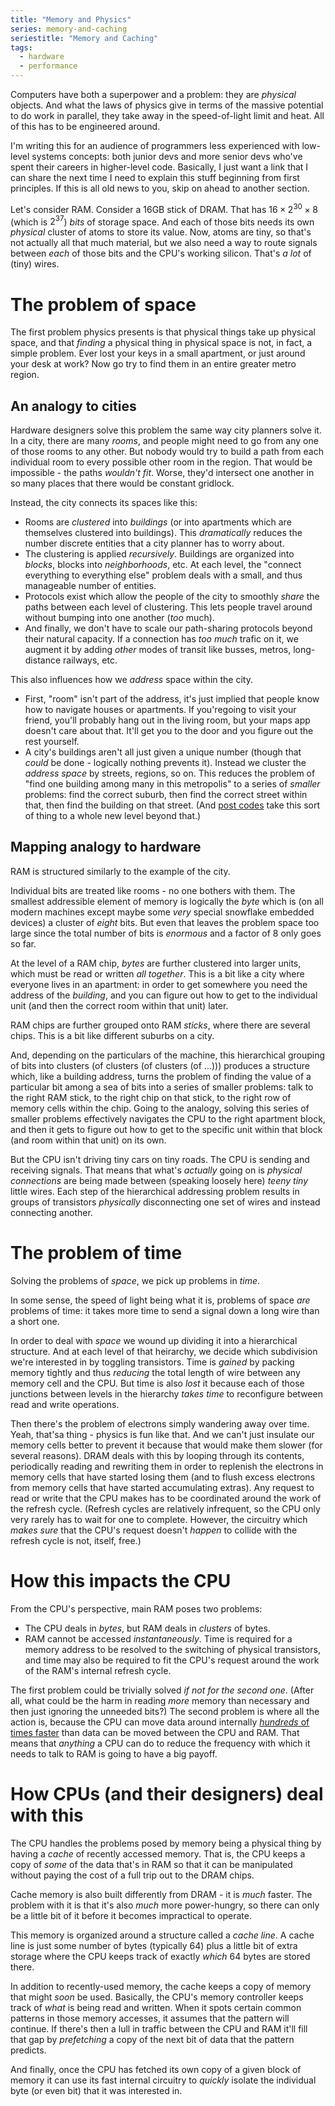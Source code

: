 ```yaml
---
title: "Memory and Physics"
series: memory-and-caching
seriestitle: "Memory and Caching"
tags:
  - hardware
  - performance
---
```


Computers have both a superpower and a problem: they are _physical_ objects. And what the laws of physics give in terms of the massive potential to do work in parallel, they take away in the speed-of-light limit and heat. All of this has to be engineered around.

I'm writing this for an audience of programmers less experienced with low-level systems concepts: both junior devs and more senior devs who've spent their careers in higher-level code. Basically, I just want a link that I can share the next time I need to explain this stuff beginning from first principles. If this is all old news to you, skip on ahead to another section.

Let's consider RAM. Consider a 16GB stick of DRAM. That has $16 \times 2^{30} \times 8$ (which is $2^{37}$) _bits_ of storage space. And each of those bits needs its own _physical_ cluster of atoms to store its value. Now, atoms are tiny, so that's not actually all that much material, but we also need a way to route signals between _each_ of those bits and the CPU's working silicon. That's _a lot_ of (tiny) wires.

# The problem of space

The first problem physics presents is that physical things take up physical space, and that _finding_ a physical thing in physical space is not, in fact, a simple problem. Ever lost your keys in a small apartment, or just around your desk at work? Now go try to find them in an entire greater metro region.

## An analogy to cities

Hardware designers solve this problem the same way city planners solve it. In a city, there are many _rooms_, and people might need to go from any one of those rooms to any other. But nobody would try to build a path from each individual room to every possible other room in the region. That would be impossible - the paths _wouldn't fit_. Worse, they'd intersect one another in so many places that there would be constant gridlock.

Instead, the city connects its spaces like this:
* Rooms are _clustered_ into _buildings_ (or into apartments which are themselves clustered into buildings). This _dramatically_ reduces the number discrete entities that a city planner has to worry about.
* The clustering is applied _recursively_. Buildings are organized into _blocks_, blocks into _neighborhoods_, etc. At each level, the "connect everything to everything else" problem deals with a small,  and thus manageable number of entities.
* Protocols exist which allow the people of the city to smoothly _share_ the paths between each level of clustering. This lets people travel around without bumping into one another (_too_ much).
* And finally, we don't have to scale our path-sharing protocols beyond their natural capacity. If a connection has _too much_ trafic on it, we augment it by adding _other_ modes of transit like busses, metros, long-distance railways, etc.

This also influences how we _address_ space within the city.
* First, "room" isn't part of the address, it's just implied that people know how to navigate houses or apartments. If you'regoing to visit your friend, you'll probably hang out in the living room, but your maps app doesn't care about that. It'll get you to the door and you figure out the rest yourself.
* A city's buildings aren't all just given a unique number (though that _could_ be done - logically nothing prevents it). Instead we cluster the _address space_ by streets, regions, so on. This reduces the problem of "find one building among many in this metropolis" to a series of _smaller_ problems: find the correct suburb, then find the correct street within that, then find the building on that street. (And [post codes](https://www.youtube.com/watch?v=1K5oDtVAYzk) take this sort of thing to a whole new level beyond that.)

## Mapping analogy to hardware

RAM is structured similarly to the example of the city.

Individual bits are treated like rooms - no one bothers with them. The smallest addressible element of memory is logically the _byte_ which is (on all modern machines except maybe some _very_ special snowflake embedded devices) a cluster of _eight_ bits. But even that leaves the problem space too large since the total number of bits is _enormous_ and a factor of 8 only goes so far.

At the level of a RAM chip, _bytes_ are further clustered into larger units, which must be read or written _all together_. This is a bit like a city where everyone lives in an apartment: in order to get somewhere you need the address of the _building_, and you can figure out how to get to the individual unit (and then the correct room within that unit) later.

RAM chips are further grouped onto RAM _sticks_, where there are several chips. This is a bit like different suburbs on a city.

And, depending on the particulars of the machine, this hierarchical grouping of bits into clusters (of clusters (of clusters (of ...))) produces a structure which, like a building address, turns the problem of finding the value of a particular bit among a sea of bits into a series of smaller problems: talk to the right RAM stick, to the right chip on that stick, to the right row of memory cells within the chip. Going to the analogy, solving this series of smaller problems effectively navigates the CPU to the right apartment block, and then it gets to figure out how to get to the specific unit within that block (and room within that unit) on its own.

But the CPU isn't driving tiny cars on tiny roads. The CPU is sending and receiving signals. That means that what's _actually_ going on is _physical connections_ are being made between (speaking loosely here) _teeny tiny_ little wires. Each step of the hierarchical addressing problem results in groups of transistors _physically_ disconnecting one set of wires and instead connecting another.

# The problem of time

Solving the problems of _space_, we pick up problems in _time_.

In some sense, the speed of light being what it is, problems of space _are_ problems of time: it takes more time to send a signal down a long wire than a short one.

In order to deal with _space_ we wound up dividing it into a hierarchical structure. And at each level of that heirarchy, we decide which subdivision we're interested in by toggling transistors. Time is _gained_ by packing memory tightly and thus _reducing_ the total length of wire between any memory cell and the CPU. But time is also _lost_ it because each of those junctions between levels in the hierarchy _takes time_ to reconfigure between read and write operations.

Then there's the problem of electrons simply wandering away over time. Yeah, that'sa thing - physics is fun like that. And we can't just insulate our memory cells better to prevent it because that would make them slower (for several reasons). DRAM deals with this by looping through its contents, periodically reading and rewriting them in order to replenish the electrons in memory cells that have started losing them (and to flush excess electrons from memory cells that have started accumulating extras). Any request to read or write that the CPU makes has to be coordinated around the work of the refresh cycle. (Refresh cycles are relatively infrequent, so the CPU only very rarely has to wait for one to complete. However, the circuitry which _makes sure_ that the CPU's request doesn't _happen_ to collide with the refresh cycle is not, itself, free.)

# How this impacts the CPU

From the CPU's perspective, main RAM poses two problems:

* The CPU deals in _bytes_, but RAM deals in _clusters_ of bytes.
* RAM cannot be accessed _instantaneously_. Time is required for a memory address to be resolved to the switching of physical transistors, and time may also be required to fit the CPU's request around the work of the RAM's internal refresh cycle.

The first problem could be trivially solved _if not for the second one_. (After all, what could be the harm in reading _more_ memory than necessary and then just ignoring the unneeded bits?) The second problem is where all the action is, because the CPU can move data around internally [_hundreds_ of times faster](https://gist.github.com/jboner/2841832) than data can be moved between the CPU and RAM. That means that _anything_ a CPU can do to reduce the frequency with which it needs to talk to RAM is going to have a big payoff.

# How CPUs (and their designers) deal with this

The CPU handles the problems posed by memory being a physical thing by having a _cache_ of recently accessed memory. That is, the CPU keeps a copy of _some_ of the data that's in RAM so that it can be manipulated without paying the cost of a full trip out to the DRAM chips.

Cache memory is also built differently from DRAM - it is _much_ faster. The problem with it is that it's also _much_ more power-hungry, so there can only be a little bit of it before it becomes impractical to operate.

This memory is organized around a structure called a _cache line_. A cache line is just some number of bytes (typically 64) plus a little bit of extra storage where the CPU keeps track of exactly _which_ 64 bytes are stored there.

In addition to recently-used memory, the cache keeps a copy of memory that might _soon_ be used. Basically, the CPU's memory controller keeps track of _what_ is being read and written. When it spots certain common patterns in those memory accesses, it assumes that the pattern will continue. If there's then a lull in traffic between the CPU and RAM it'll fill that gap by _prefetching_ a copy of the next bit of data that the pattern predicts.

And finally, once the CPU has fetched its own copy of a given block of memory it can use its fast internal circuitry to _quickly_ isolate the individual byte (or even bit) that it was interested in.
